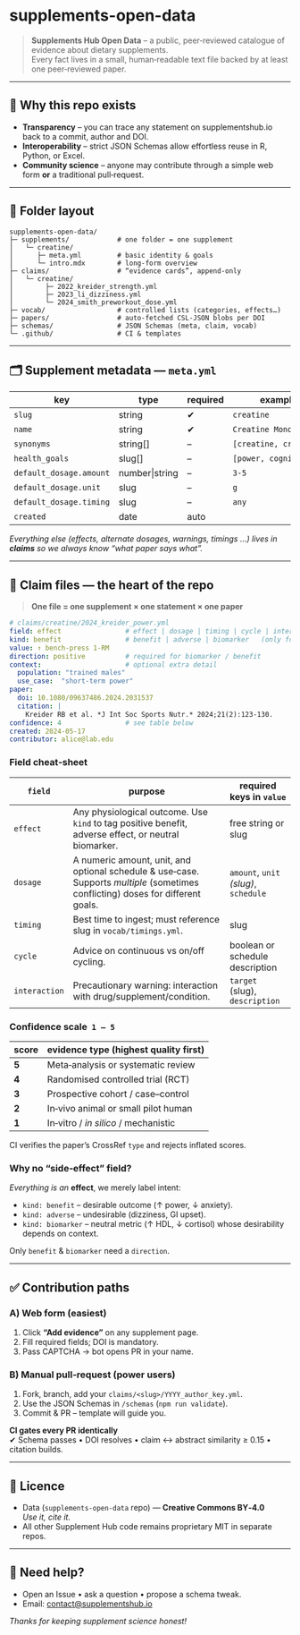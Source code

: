 

# supplements-open-data

> **Supplements Hub Open Data** – a public, peer‑reviewed catalogue of evidence about dietary supplements.  
> Every fact lives in a small, human‑readable text file backed by at least one peer‑reviewed paper.

---

## 🚀 Why this repo exists
* **Transparency** – you can trace any statement on supplementshub.io back to a commit, author and DOI.  
* **Interoperability** – strict JSON Schemas allow effortless reuse in R, Python, or Excel.  
* **Community science** – anyone may contribute through a simple web form **or** a traditional pull‑request.

---

## 📂 Folder layout

```
supplements-open-data/
├─ supplements/            # one folder = one supplement
│   └─ creatine/
│      ├─ meta.yml         # basic identity & goals
│      └─ intro.mdx        # long‑form overview
├─ claims/                 # “evidence cards”, append‑only
│   └─ creatine/
│        ├─ 2022_kreider_strength.yml
│        ├─ 2023_li_dizziness.yml
│        └─ 2024_smith_preworkout_dose.yml
├─ vocab/                  # controlled lists (categories, effects…)
├─ papers/                 # auto‑fetched CSL‑JSON blobs per DOI
├─ schemas/                # JSON Schemas (meta, claim, vocab)
└─ .github/                # CI & templates
```

---

## 🗂️ Supplement metadata — `meta.yml`

| key                     | type        | required | example |
|-------------------------|------------|----------|---------|
| `slug`                  | string      | ✔︎ | `creatine` |
| `name`                  | string      | ✔︎ | `Creatine Monohydrate` |
| `synonyms`              | string[]    | – | `[creatine, creapure]` |
| `health_goals`          | slug[]      | – | `[power, cognition]` |
| `default_dosage.amount` | number\|string | – | `3‑5` |
| `default_dosage.unit`   | slug        | – | `g` |
| `default_dosage.timing` | slug        | – | `any` |
| `created`               | date        | auto | |

*Everything else (effects, alternate dosages, warnings, timings …) lives in **claims** so we always know “what paper says what”.*

---

## 📝 Claim files — the heart of the repo

> **One file = one supplement × one statement × one paper**

```yaml
# claims/creatine/2024_kreider_power.yml
field: effect                # effect | dosage | timing | cycle | interaction
kind: benefit                # benefit | adverse | biomarker   (only for field: effect)
value: ↑ bench‑press 1‑RM
direction: positive          # required for biomarker / benefit
context:                     # optional extra detail
  population: "trained males"
  use_case:  "short‑term power"
paper:
  doi: 10.1080/09637486.2024.2031537
  citation: |
    Kreider RB et al. *J Int Soc Sports Nutr.* 2024;21(2):123‑130.
confidence: 4                # see table below
created: 2024‑05‑17
contributor: alice@lab.edu
```

### Field cheat‑sheet

| `field`        | purpose | required keys in `value` |
|----------------|---------|--------------------------|
| `effect`       | Any physiological outcome. Use `kind` to tag positive benefit, adverse effect, or neutral biomarker. | free string or slug |
| `dosage`       | A numeric amount, unit, and optional schedule & use‑case. Supports *multiple* (sometimes conflicting) doses for different goals. | `amount`, `unit` *(slug)*, `schedule` |
| `timing`       | Best time to ingest; must reference slug in `vocab/timings.yml`. | slug |
| `cycle`        | Advice on continuous vs on/off cycling. | boolean or schedule description |
| `interaction`  | Precautionary warning: interaction with drug/supplement/condition. | `target` (slug), `description` |

### Confidence scale  `1 – 5`

| score | evidence type (highest quality first) |
|-------|---------------------------------------|
| **5** | Meta‑analysis or systematic review |
| **4** | Randomised controlled trial (RCT) |
| **3** | Prospective cohort / case–control |
| **2** | In‑vivo animal or small pilot human |
| **1** | In‑vitro / *in silico* / mechanistic |

CI verifies the paper’s CrossRef `type` and rejects inflated scores.

### Why no “side‑effect” field?

*Everything is an* **effect**, we merely label intent:

* `kind: benefit` – desirable outcome (↑ power, ↓ anxiety).  
* `kind: adverse` – undesirable (dizziness, GI upset).  
* `kind: biomarker` – neutral metric (↑ HDL, ↓ cortisol) whose desirability depends on context.  

Only `benefit` & `biomarker` need a `direction`.

---

## ✅ Contribution paths

### A) Web form (easiest)

1. Click **“Add evidence”** on any supplement page.  
2. Fill required fields; DOI is mandatory.  
3. Pass CAPTCHA → bot opens PR in your name.

### B) Manual pull‑request (power users)

1. Fork, branch, add your `claims/<slug>/YYYY_author_key.yml`.  
2. Use the JSON Schemas in `/schemas` (`npm run validate`).  
3. Commit & PR – template will guide you.  

**CI gates every PR identically**  
✔ Schema passes • DOI resolves • claim ↔ abstract similarity ≥ 0.15 • citation builds.

---

## 📜 Licence

* Data (`supplements‑open‑data` repo) — **Creative Commons BY‑4.0**  
  *Use it, cite it.*  
* All other Supplement Hub code remains proprietary MIT in separate repos.

---

## 💬 Need help?

* Open an Issue • ask a question • propose a schema tweak.  
* Email: [contact@supplementshub.io](mailto:contact@supplementshub.io)

*Thanks for keeping supplement science honest!*  
